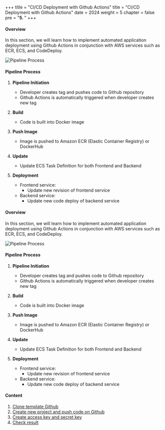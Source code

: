 +++
title = "CI/CD Deployment with Github Actions"
title = "CI/CD Deployment with Github Actions"
date = 2024
weight = 5
chapter = false
pre = "<b>5. </b>"
+++

#### Overview
In this section, we will learn how to implement automated application deployment using Github Actions in conjunction with AWS services such as ECR, ECS, and CodeDeploy.

![Pipeline Process](/images/4-cicd-gitlab/4.0.2.png)

#### Pipeline Process

1. **Pipeline Initiation**
   - Developer creates tag and pushes code to Github repository
   - Github Actions is automatically triggered when developer creates new tag

2. **Build**
   - Code is built into Docker image

3. **Push Image**
   - Image is pushed to Amazon ECR (Elastic Container Registry) or DockerHub

4. **Update**
   - Update ECS Task Definition for both Frontend and Backend

5. **Deployment**
   - Frontend service:
     - Update new revision of frontend service
   - Backend service:
     - Update new code deploy of backend service

#### Overview
In this section, we will learn how to implement automated application deployment using Github Actions in conjunction with AWS services such as ECR, ECS, and CodeDeploy.

![Pipeline Process](/images/4-cicd-gitlab/4.0.2.png)

#### Pipeline Process

1. **Pipeline Initiation**
   - Developer creates tag and pushes code to Github repository
   - Github Actions is automatically triggered when developer creates new tag

2. **Build**
   - Code is built into Docker image

3. **Push Image**
   - Image is pushed to Amazon ECR (Elastic Container Registry) or DockerHub

4. **Update**
   - Update ECS Task Definition for both Frontend and Backend

5. **Deployment**
   - Frontend service:
     - Update new revision of frontend service
   - Backend service:
     - Update new code deploy of backend service

#### Content

1. [Clone template Github](1-clone-project)
2. [Create new project and push code on Github](2-new-project-push-code)
3. [Create access key and secret key](3-accesskey-secretkey)
4. [Check result](4-result)